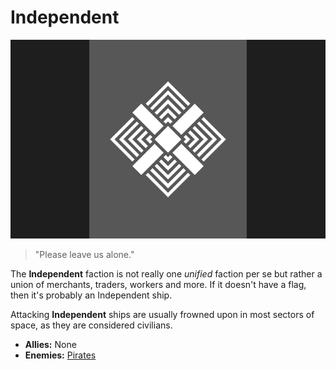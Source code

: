 # Independent

![independent](../images/independent.png)

> "Please leave us alone."

The **Independent** faction is not really one *unified* faction per se but rather a union of merchants, traders, workers and more. If it doesn't have a flag, then it's probably an Independent ship.

Attacking **Independent** ships are usually frowned upon in most sectors of space, as they are considered civilians.

- **Allies:** None
- **Enemies:** [Pirates](pirates)
